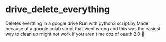 # drive_delete_everything
Deletes everthing in a google drive
Run with python3 script.py
Made because of a google colab script that went wrong and this was the easiest way to clean up
might not work if you aren't me coz of oauth 2.0 🥲
